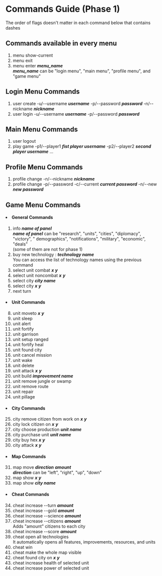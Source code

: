 # Commands Guide (Phase 1)

The order of flags doesn't matter in each command below that contains dashes

## Commands available in every menu

1) menu show-current
2) menu exit
3) menu enter **_menu_name_** <br> **_menu_name_** can be "login menu", "main menu", "profile menu", and "game menu"

## Login Menu Commands

1) user create -u/--username **_username_** -p/--password **_password_** -n/--nickname **_nickname_**
2) user login -u/--username **_username_** -p/--password **_password_**

## Main Menu Commands

1) user logout
2) play game -p1/--player1 **_fist player username_** -p2/--player2 **_second player username_** ...

## Profile Menu Commands

1) profile change -n/--nickname **_nickname_**
2) profile change -p/--password -c/--current **_current password_** -n/--new **_new password_**

## Game Menu Commands

#### <li> General Commands

1) info **_name of panel_** <br> **_name of panel_** can be "research", "units", "cities", "diplomacy", "victory", "
   demographics", "notifications", "military", "economic", "deals" <br> (some of them are not for phase 1)
2) buy new technology : **_technology name_** <br> You can access the list of technology names using the previous
   command
3) select unit combat **_x_** **_y_**
4) select unit noncombat **_x_** **_y_**
5) select city **_city name_**
6) select city **_x_** **_y_**
7) next turn

#### <li> Unit Commands

8) unit moveto **_x_** **_y_**
9) unit sleep
10) unit alert
11) unit fortify
12) unit garrison
13) unit setup ranged
14) unit fortify heal
15) unit found city
16) unit cancel mission
17) unit wake
18) unit delete
19) unit attack **_x_** **_y_**
20) unit build **_improvement name_**
21) unit remove jungle or swamp
22) unit remove route
23) unit repair
24) unit pillage

#### <li> City Commands

25) city remove citizen from work on **_x_** **_y_**
26) city lock citizen on **_x_** **_y_**
27) city choose production **_unit name_**
28) city purchase unit **_unit name_**
29) city buy hex **_x_** **_y_**
30) city attack **_x_** **_y_**

#### <li> Map Commands

31) map move **_direction_** **_amount_** <br> **_direction_** can be "left", "right", "up", "down"
32) map show **_x_** **_y_**
33) map show **_city name_**

#### <li> Cheat Commands

34) cheat increase --turn **_amount_**
35) cheat increase --gold **_amount_**
36) cheat increase --science **_amount_**
37) cheat increase --citizens **_amount_** <br> Adds "amount" citizens to each city
38) cheat increase --score **_amount_**
39) cheat open all technologies <br> It automatically opens all features, improvements, resources, and units
40) cheat win
41) cheat make the whole map visible
42) cheat found city on **_x_** **_y_**
43) cheat increase health of selected unit
44) cheat increase power of selected unit
